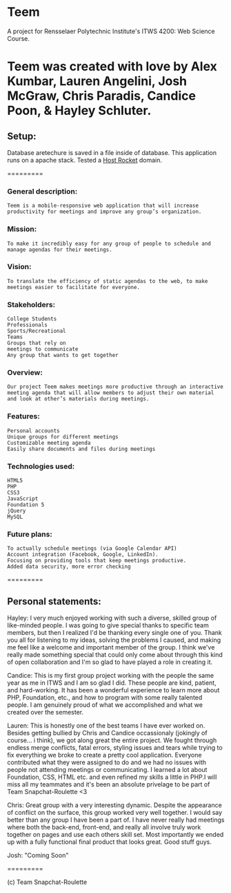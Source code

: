 Teem
=========

A project for Rensselaer Polytechnic Institute's ITWS 4200: Web Science Course. 


Teem was created with love by Alex Kumbar, Lauren Angelini, Josh McGraw, Chris Paradis, Candice Poon, & Hayley Schluter. 
=======

Setup:
------

Database aretechure is saved in a file inside of database.
This application runs on a apache stack. Tested a [Host Rocket](http://www.hostrocket.com/) domain.

=========

### General description:
	Teem is a mobile-responsive web application that will increase productivity for meetings and improve any group’s organization.


### Mission: 
	To make it incredibly easy for any group of people to schedule and manage agendas for their meetings.

### Vision: 
	To translate the efficiency of static agendas to the web, to make meetings easier to facilitate for everyone. 

### Stakeholders:
	College Students
	Professionals
	Sports/Recreational 
	Teams
	Groups that rely on 
	meetings to communicate 
	Any group that wants to get together

### Overview: 
	Our project Teem makes meetings more productive through an interactive meeting agenda that will allow members to adjust their own material and look at other’s materials during meetings. 

### Features:
	Personal accounts
	Unique groups for different meetings
	Customizable meeting agenda
	Easily share documents and files during meetings

### Technologies used:
	HTML5
	PHP
	CSS3
	JavaScript
	Foundation 5
	jQuery
	MySQL

### Future plans:
	To actually schedule meetings (via Google Calendar API)
	Account integration (Facebook, Google, LinkedIn).
	Focusing on providing tools that keep meetings productive.
	Added data security, more error checking

=========

Personal statements:
-------------------

Hayley:
	I very much enjoyed working with such a diverse, skilled group of like-minded people. I was going to give special thanks to specific team members, but then I realized I'd be thanking every single one of you. Thank you all for listening to my ideas, solving the problems I caused, and making me feel like a welcome and important member of the group. I think we've really made something special that could only come about through this kind of open collaboration and I'm so glad to have played a role in creating it.

Candice:
	This is my first group project working with the people the same year as me in ITWS and I am so glad I did. These people are kind, patient, and hard-working. It has been a wonderful experience to learn more about PHP, Foundation, etc., and how to program with some really talented people. I am genuinely proud of what we accomplished and what we created over the semester.

Lauren:
	This is honestly one of the best teams I have ever worked on. Besides getting bullied by Chris and Candice occassionaly (jokingly of course... i think), we got along great the entire project. We fought through endless merge conflicts, fatal errors, styling issues and tears while trying to fix everything we broke to create a pretty cool application. Everyone contributed what they were assigned to do and we had no issues with people not attending meetings or communicating. I learned a lot about Foundation, CSS, HTML etc. and even refined my skills a little in PHP.I will miss all my teammates and it's been an absolute privelage to be part of Team Snapchat-Roulette <3 

Chris: 
	Great group with a very interesting dynamic. Despite the appearance of conflict on the surface, this group worked very well together. I would say better than any group I have been a part of. I have never really had meetings where both the back-end, front-end, and really all involve truly work together on pages and use each others skill set. Most importantly we ended up with a fully functional final product that looks great. Good stuff guys.

Josh:
	"Coming Soon"
	

=========

(c) Team Snapchat-Roulette
